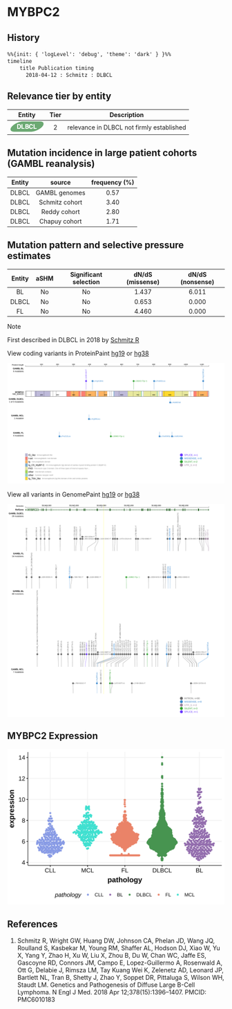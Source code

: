 # MYBPC2
## History
```mermaid
%%{init: { 'logLevel': 'debug', 'theme': 'dark' } }%%
timeline
    title Publication timing
      2018-04-12 : Schmitz : DLBCL
```
## Relevance tier by entity

|Entity|Tier|Description                              |
|:------:|:----:|-----------------------------------------|
|![DLBCL](images/icons/DLBCL_tier2.png) |2   |relevance in DLBCL not firmly established|

## Mutation incidence in large patient cohorts (GAMBL reanalysis)

|Entity|source        |frequency (%)|
|:------:|:--------------:|:-------------:|
|DLBCL |GAMBL genomes |0.57         |
|DLBCL |Schmitz cohort|3.40         |
|DLBCL |Reddy cohort  |2.80         |
|DLBCL |Chapuy cohort |1.71         |

## Mutation pattern and selective pressure estimates

|Entity|aSHM|Significant selection|dN/dS (missense)|dN/dS (nonsense)|
|:------:|:----:|:---------------------:|:----------------:|:----------------:|
|BL    |No  |No                   |1.437           |6.011           |
|DLBCL |No  |No                   |0.653           |0.000           |
|FL    |No  |No                   |4.460           |0.000           |


> [!NOTE]
> First described in DLBCL in 2018 by [Schmitz R](https://pubmed.ncbi.nlm.nih.gov/29641966)


View coding variants in ProteinPaint [hg19](https://morinlab.github.io/LLMPP/GAMBL/MYBPC2_protein.html)  or [hg38](https://morinlab.github.io/LLMPP/GAMBL/MYBPC2_protein_hg38.html)

![image](images/proteinpaint/MYBPC2_NM_004533.svg)

View all variants in GenomePaint [hg19](https://morinlab.github.io/LLMPP/GAMBL/MYBPC2.html)  or [hg38](https://morinlab.github.io/LLMPP/GAMBL/MYBPC2_hg38.html)

![image](images/proteinpaint/MYBPC2.svg)
## MYBPC2 Expression
![image](images/gene_expression/MYBPC2_by_pathology.svg)
<!-- ORIGIN: schmitzGeneticsPathogenesisDiffuse2018a -->
<!-- DLBCL: schmitzGeneticsPathogenesisDiffuse2018a -->
## References
1.  Schmitz R, Wright GW, Huang DW, Johnson CA, Phelan JD, Wang JQ, Roulland S, Kasbekar M, Young RM, Shaffer AL, Hodson DJ, Xiao W, Yu X, Yang Y, Zhao H, Xu W, Liu X, Zhou B, Du W, Chan WC, Jaffe ES, Gascoyne RD, Connors JM, Campo E, Lopez-Guillermo A, Rosenwald A, Ott G, Delabie J, Rimsza LM, Tay Kuang Wei K, Zelenetz AD, Leonard JP, Bartlett NL, Tran B, Shetty J, Zhao Y, Soppet DR, Pittaluga S, Wilson WH, Staudt LM. Genetics and Pathogenesis of Diffuse Large B-Cell Lymphoma. N Engl J Med. 2018 Apr 12;378(15):1396–1407. PMCID: PMC6010183
